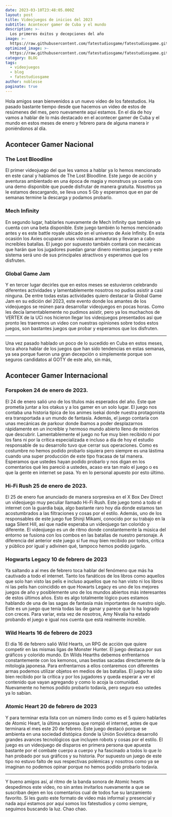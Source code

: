```yaml
---
date: 2023-03-10T23:48:05.000Z
layout: post
title: Videojuegos de inicios del 2023
subtitle: Acontecer gamer de Cuba y el mundo
description: >-
  Los primeros éxitos y decepciones del año 
image: >-
  https://raw.githubusercontent.com/fatestudiosgame/fatestudiosgame.github.io/master/src/img/images-post/videojuegos-febrero-2023.jpg
optimized_image: >-
  https://raw.githubusercontent.com/fatestudiosgame/fatestudiosgame.github.io/master/src/img/images-post/videojuegos-febrero-2023.jpg
category: BLOG
tags:
  - videojuegos
  - blog
  - fatestudiosgame
author: noblesse
paginate: true
---
```

Hola amigos sean bienvenidos a un nuevo video de los fatestudios. Ha pasado bastante tiempo desde que hacemos un video de estos de resúmenes del mes, pero nuevamente aquí estamos.
En el día de hoy vamos a hablar de lo más destacado en el acontecer gamer de Cuba y el mundo en estos meses de enero y febrero para de alguna manera ir poniéndonos al día.

## Acontecer Gamer Nacional

###	The Lost Bloodline
El primer videojuego del que les vamos a hablar ya lo hemos mencionado en este canal y hablamos de The Lost Bloodline. Este juego de acción y aventuras ambientado en una época de magia y monstruos ya cuenta con una demo disponible que puede disfrutar de manera gratuita.
Nosotros ya le estamos descargando, se lleva unos 5 Gb y esperamos que en par de semanas termine la descarga y podamos probarlo. 
###	Mech Infinity
En segundo lugar, hablarles nuevamente de Mech Infinity que también ya cuenta con una beta disponible. Este juego también lo hemos mencionado antes y es este battle royale ubicado en el universo de Axie Infinity. En esta ocasión los Axies ocuparan unas vistosas armaduras y llevaran a cabo increíbles batallas. 
El juego por supuesto también contará con mecánicas que harán que los jugadores puedan ganar dinero mientras jueguen y este sistema será uno de sus principales atractivos y esperamos que los disfruten.
### Global Game Jam
Y en tercer lugar decirles que en estos meses se estuvieron celebrando diferentes actividades y lamentablemente nosotros no pudios asistir a casi ninguna. De entre todas estas actividades quiero destacar la Global Game Jam en su edición del 2023, este evento donde los amantes de los videojuegos se reúnen para desarrollar videojuegos en pocas horas.
Como les decía lamentablemente no pudimos asistir, pero ya los muchachos de VERTEX de la UCi nos hicieron llegar los videojuegos presentados así que pronto les traeremos un video con nuestras opiniones sobre todos estos juegos, son bastantes juegos que probar y esperamos que los disfruten.

**** 
Una vez pasado hablado un poco de lo sucedido en Cuba en estos meses, toca ahora hablar de los juegos que han sido tendencias en estas semanas, ya sea porque fueron una gran decepción o simplemente porque son seguros candidatos al GOTY de este año, sin más,

## Acontecer Gamer Internacional

### Forspoken 24 de enero de 2023.
El 24 de enero salió uno de los títulos más esperados del año. Este que prometía juntar a los otakus y a los gamer en un solo lugar. El juego nos contaba una historia típica de los animes isekai donde nuestra protagonista era transportada a un mundo de fantasía. Además, el juego contaría con unas mecánicas de parkour donde íbamos a poder desplazarnos rápidamente en un increíble y hermoso mundo abierto lleno de misterios que descubrir.
Lamentablemente el juego no fue muy bien recibido ni por los fans ni por la crítica especializada e incluso a día de hoy el estudio responsable de su desarrollo tuvo que cerrar sus operaciones.
Como es costumbre no hemos podido probarlo siquiera pero siempre es una lástima cuando una super producción de este tipo fracasa de tal manera. Esperamos que ustedes hayan podido probarlo y nos digan en los comentarios qué les pareció a ustedes, acaso era tan malo el juego o es que la gente en internet se pasa. Yo en lo personal apuesto por esto último.
###	Hi-Fi Rush 25 de enero de 2023.
El 25 de enero fue anunciado de manera sorpresiva en el X Box Dev Direct un videojuego muy peculiar llamado Hi-Fi Rush.
Este juego tomó a todo el internet con la guardia baja, algo bastante raro hoy día donde estamos tan acostumbrados a las filtraciones y cosas por el estilo.
Además, uno de los responsables de este juego fue Shinji Mikami, conocido por su trabajo en la saga Silent Hill, así que nadie esperaba un videojuego tan colorido y diferente.
El videojuego es un de ritmo donde constantemente la música del entorno se fusiona con los combos en las batallas de nuestro personaje. A diferencia del anterior este juego si fue muy bien recibido por todos, crítica y público por igual y adivinen qué, tampoco hemos podido jugarlo.
### Hogwarts Legacy   10 de febrero de 2023
Ya saltando a al mes de febrero toca hablar del fenómeno que más ha cautivado a todo el internet. Tanto los fanáticos de los libros como aquellos que solo han visto las pelis e incluso aquellos que no han visto ni los libros ni las pelis han coincidido en que Howarts Legacy es uno de los mejores juegos de año y posiblemente uno de los mundos abiertos más interesantes de estos últimos años.
Esto es algo totalmente lógico pues estamos hablando de una de las sagas de fantasía más importantes de nuestro siglo. Este es un juego que tenía todas las de ganar y parece que lo ha logrado con creces. Para variar, esta vez de nosotros, Amy Nivalia ha estado probando el juego e igual nos cuenta que está realmente increíble.   
 
### Wild Hearts 16 de febrero de 2023
El día 16 de febrero salió Wild Hearts, un RPG de acción que quiere competir en las mismas ligas de Monster Hunter. El juego destaca por sus gráficos y colorido mundo. En Wilds Hearths debemos enfrentarnos constantemente con los kemonos, unas bestias sacadas directamente de la mitología japonesa. Para enfrentarnos a ellos contaremos con diferentes armas podemos utilizar objetos en medios de las batallas.
El juego ha sido bien recibido por la crítica y por los jugadores y queda esperar a ver el contenido que vayan agregando y como lo acoja la comunidad.
Nuevamente no hemos podido probarlo todavía, pero seguro eso ustedes ya lo sabían.

### Atomic Heart 20 de febrero de 2023  
Y para terminar esta lista con un número lindo como es el 5 quiero hablarles de Atomic Heart, la última sorpresa que rompió el internet, antes de que terminara el mes este 20 de febrero.
Este juego destacó porque se ambienta en una sociedad distópica donde la Unión Soviética desarrolló grandes avances tecnológicos que incluyen robots y cosas por el estilo.
El juego es un videojuego de disparos en primera persona que apuesta bastante por el combate cuerpo a cuerpo y ha fascinado a todos lo que lo han probado por sus gráficos y su historia.
Por supuesto un juego de este tipo no estuvo falto de sus respectivas polémicas y nosotros como ya se imaginan no podemos opinar porque no hemos podido probarlo todavía.

**** 
Y bueno amigos así, al ritmo de la banda sonora de Atomic hearts despedimos este video, no sin antes invitarlos nuevamente a que se suscriban dejen en los comentarios cual de todos fue su lanzamiento favorito. Si les gusto este formato de video más informal y presencial y nada aquí estamos por aquí somos los fatestudios y como siempre, seguimos buscando la luz. 
Chao chao.
